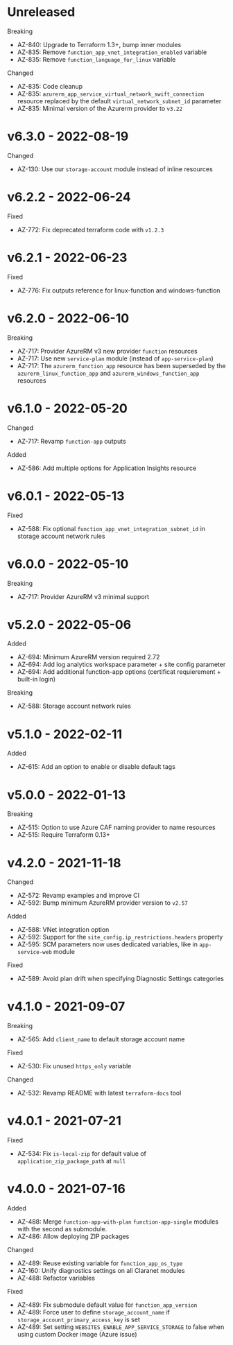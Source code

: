 # Unreleased

Breaking
  * AZ-840: Upgrade to Terraform 1.3+, bump inner modules
  * AZ-835: Remove `function_app_vnet_integration_enabled` variable
  * AZ-835: Remove `function_language_for_linux` variable

Changed
  * AZ-835: Code cleanup
  * AZ-835: `azurerm_app_service_virtual_network_swift_connection` resource replaced by the default `virtual_network_subnet_id` parameter
  * AZ-835: Minimal version of the Azurerm provider to `v3.22`

# v6.3.0 - 2022-08-19

Changed
  * AZ-130: Use our `storage-account` module instead of inline resources

# v6.2.2 - 2022-06-24

Fixed
  * AZ-772: Fix deprecated terraform code with `v1.2.3`

# v6.2.1 - 2022-06-23
 
Fixed
  * AZ-776: Fix outputs reference for linux-function and windows-function

# v6.2.0 - 2022-06-10

Breaking
  * AZ-717: Provider AzureRM v3 new provider `function` resources
  * AZ-717: Use new `service-plan` module (instead of `app-service-plan`)
  * AZ-717: The `azurerm_function_app` resource has been superseded by the `azurerm_linux_function_app` and `azurerm_windows_function_app` resources

# v6.1.0 - 2022-05-20

Changed
  * AZ-717: Revamp `function-app` outputs

Added
  * AZ-586: Add multiple options for Application Insights resource

# v6.0.1 - 2022-05-13

Fixed
  * AZ-588: Fix optional `function_app_vnet_integration_subnet_id` in storage account network rules

# v6.0.0 - 2022-05-10

Breaking
  * AZ-717: Provider AzureRM v3 minimal support

# v5.2.0 - 2022-05-06

Added
  * AZ-694: Minimum AzureRM version required 2.72
  * AZ-694: Add log analytics workspace parameter + site config parameter
  * AZ-694: Add additional function-app options (certificat requierement + built-in login)

Breaking
  * AZ-588: Storage account network rules

# v5.1.0 - 2022-02-11

Added
  * AZ-615: Add an option to enable or disable default tags

# v5.0.0 - 2022-01-13

Breaking
  * AZ-515: Option to use Azure CAF naming provider to name resources
  * AZ-515: Require Terraform 0.13+

# v4.2.0 - 2021-11-18

Changed
  * AZ-572: Revamp examples and improve CI
  * AZ-592: Bump minimum AzureRM provider version to `v2.57`

Added
  * AZ-588: VNet integration option
  * AZ-592: Support for the `site_config.ip_restrictions.headers` property
  * AZ-595: SCM parameters now uses dedicated variables, like in `app-service-web` module

Fixed
  * AZ-589: Avoid plan drift when specifying Diagnostic Settings categories

# v4.1.0 - 2021-09-07

Breaking
  * AZ-565: Add `client_name` to default storage account name

Fixed
  * AZ-530: Fix unused `https_only` variable

Changed
  * AZ-532: Revamp README with latest `terraform-docs` tool

# v4.0.1 - 2021-07-21

Fixed
  * AZ-534: Fix `is-local-zip` for default value of `application_zip_package_path` at `null`

# v4.0.0 - 2021-07-16

Added
  * AZ-488: Merge `function-app-with-plan`  `function-app-single` modules with the second as submodule.
  * AZ-486: Allow deploying ZIP packages

Changed
  * AZ-489: Reuse existing variable for `function_app_os_type`
  * AZ-160: Unify diagnostics settings on all Claranet modules
  * AZ-488: Refactor variables

Fixed
  * AZ-489: Fix submodule default value for `function_app_version`
  * AZ-489: Force user to define `storage_account_name` if `storage_account_primary_access_key` is set
  * AZ-489: Set setting `WEBSITES_ENABLE_APP_SERVICE_STORAGE` to false when using custom Docker image (Azure issue)
